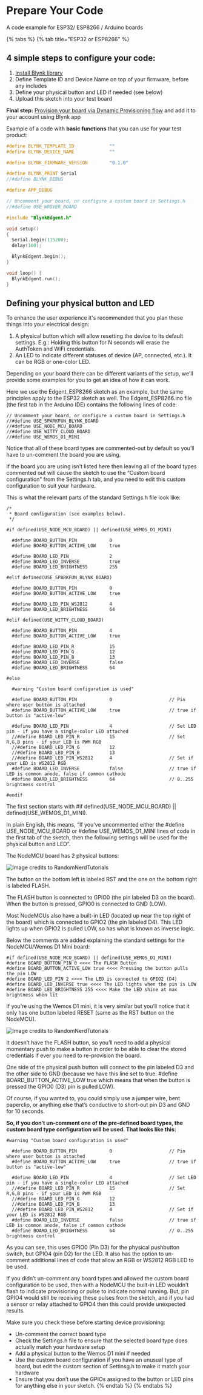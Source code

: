 # Prepare Your Code

A code example for ESP32/ ESP8266 / Arduino boards

{% tabs %}
{% tab title="ESP32 or ESP8266" %}
## 4 simple steps to configure your code:

1. [Install Blynk library](http://help.blynk.cc/en/articles/512105-how-to-install-blynk-library-for-arduino-ide)
2. Define Template ID and Device Name on top of your firmware, before any includes
3. Define your physical button and LED if needed (see below)
4. Upload this sketch into your test board

**Final step:** [Provision your board via Dynamic Provisioning flow](https://docs.blynk.io/en/getting-started/activating-devices#3-add-device) and add it to your account using Blynk app

Example of a code with **basic functions** that you can use for your test product:

```cpp
#define BLYNK_TEMPLATE_ID             ""
#define BLYNK_DEVICE_NAME             ""

#define BLYNK_FIRMWARE_VERSION        "0.1.0"

#define BLYNK_PRINT Serial
//#define BLYNK_DEBUG

#define APP_DEBUG

// Uncomment your board, or configure a custom board in Settings.h
//#define USE_WROVER_BOARD

#include "BlynkEdgent.h"

void setup()
{
  Serial.begin(115200);
  delay(100);

  BlynkEdgent.begin();
}

void loop() {
  BlynkEdgent.run();
}
```

## **Defining your physical button and LED**

To enhance the user experience it's recommended that you plan these things into your electrical design:&#x20;

1. A physical button which will allow resetting the device to its default settings. E.g.: Holding this button for N seconds will erase the AuthToken and WiFi credentials.&#x20;
2. An LED to indicate different statuses of device (AP, connected, etc.). It can be RGB or one-color LED.

Depending on your board there can be different variants of the setup, we'll provide some examples for you to get an idea of how it can work.&#x20;

Here we use the Edgent\_ESP8266 sketch as an example, but the same principles apply to the ESP32 sketch as well. The Edgent\_ESP8266.ino file (the first tab in the Arduino IDE) contains the following lines of code:

```
// Uncomment your board, or configure a custom board in Settings.h
//#define USE_SPARKFUN_BLYNK_BOARD
//#define USE_NODE_MCU_BOARD
//#define USE_WITTY_CLOUD_BOARD
//#define USE_WEMOS_D1_MINI
```

Notice that all of these board types are commented-out by default so you’ll have to un-comment the board you are using.

If the board you are using isn’t listed here then leaving all of the board types commented out will cause the sketch to use the “Custom board configuration” from the Settings.h tab, and you need to edit this custom configuration to suit your hardware.

This is what the relevant parts of the standard Settings.h file look like:

```
/*
 * Board configuration (see examples below).
 */

#if defined(USE_NODE_MCU_BOARD) || defined(USE_WEMOS_D1_MINI)

  #define BOARD_BUTTON_PIN            0
  #define BOARD_BUTTON_ACTIVE_LOW     true

  #define BOARD_LED_PIN               2
  #define BOARD_LED_INVERSE           true
  #define BOARD_LED_BRIGHTNESS        255

#elif defined(USE_SPARKFUN_BLYNK_BOARD)

  #define BOARD_BUTTON_PIN            0
  #define BOARD_BUTTON_ACTIVE_LOW     true

  #define BOARD_LED_PIN_WS2812        4
  #define BOARD_LED_BRIGHTNESS        64

#elif defined(USE_WITTY_CLOUD_BOARD)

  #define BOARD_BUTTON_PIN            4
  #define BOARD_BUTTON_ACTIVE_LOW     true

  #define BOARD_LED_PIN_R             15
  #define BOARD_LED_PIN_G             12
  #define BOARD_LED_PIN_B             13
  #define BOARD_LED_INVERSE           false
  #define BOARD_LED_BRIGHTNESS        64

#else

  #warning "Custom board configuration is used"

  #define BOARD_BUTTON_PIN            0                     // Pin where user button is attached
  #define BOARD_BUTTON_ACTIVE_LOW     true                  // true if button is "active-low"

  #define BOARD_LED_PIN               4                     // Set LED pin - if you have a single-color LED attached
  //#define BOARD_LED_PIN_R           15                    // Set R,G,B pins - if your LED is PWM RGB
  //#define BOARD_LED_PIN_G           12
  //#define BOARD_LED_PIN_B           13
  //#define BOARD_LED_PIN_WS2812      4                     // Set if your LED is WS2812 RGB
  #define BOARD_LED_INVERSE           false                 // true if LED is common anode, false if common cathode
  #define BOARD_LED_BRIGHTNESS        64                    // 0..255 brightness control

#endif
```

The first section starts with #if defined(USE\_NODE\_MCU\_BOARD) || defined(USE\_WEMOS\_D1\_MINI).

In plain English, this means, “If you’ve uncommented either the #define USE\_NODE\_MCU\_BOARD or #define USE\_WEMOS\_D1\_MINI lines of code in the first tab of the sketch, then the following settings will be used for the physical button and LED”.

The NodeMCU board has 2 physical buttons:

![Image credits to RandomNerdTutorials](../../.gitbook/assets/NodeMCU.webp)

The button on the bottom left is labeled RST and the one on the bottom right is labeled FLASH.

The FLASH button is connected to GPIO0 (the pin labeled D3 on the board). When the button is pressed, GPIO0 is connected to GND (LOW).

Most NodeMCUs also have a built-in LED (located up near the top right of the board) which is connected to GPIO2 (the pin labeled D4). This LED lights up when GPIO2 is pulled LOW, so has what is known as inverse logic.

Below the comments are added explaining the standard settings for the NodeMCU/Wemos D1 Mini board:

```
#if defined(USE_NODE_MCU_BOARD) || defined(USE_WEMOS_D1_MINI)
#define BOARD_BUTTON_PIN 0 <<<< The FLASH Button 
#define BOARD_BUTTON_ACTIVE_LOW true <<<< Pressing the button pulls the pin LOW
#define BOARD_LED_PIN 2 <<<< The LED is connected to GPIO2 (D4) 
#define BOARD_LED_INVERSE true <<<< The LED lights when the pin is LOW 
#define BOARD_LED_BRIGHTNESS 255 <<<< Make the LED shine at max brightness when lit
```

If you’re using the Wemos D1 mini, it is very similar but you’ll notice that it only has one button labeled RESET (same as the RST button on the NodeMCU).

![Image credits to RandomNerdTutorials](../../.gitbook/assets/Wemos\_D1\_mini.webp)

It doesn’t have the FLASH button, so you’ll need to add a physical momentary push to make a button in order to be able to clear the stored credentials if ever you need to re-provision the board.

One side of the physical push button will connect to the pin labeled D3 and the other side to GND (because we have this line set to true: #define BOARD\_BUTTON\_ACTIVE\_LOW true which means that when the button is pressed the GPIO0 (D3) pin is pulled LOW).

Of course, if you wanted to, you could simply use a jumper wire, bent paperclip, or anything else that’s conductive to short-out pin D3 and GND for 10 seconds.

**So, if you don’t un-comment one of the pre-defined board types, the custom board type configuration will be used. That looks like this:**

```
#warning "Custom board configuration is used"

  #define BOARD_BUTTON_PIN            0                     // Pin where user button is attached
  #define BOARD_BUTTON_ACTIVE_LOW     true                  // true if button is "active-low"

  #define BOARD_LED_PIN               4                     // Set LED pin - if you have a single-color LED attached
  //#define BOARD_LED_PIN_R           15                    // Set R,G,B pins - if your LED is PWM RGB
  //#define BOARD_LED_PIN_G           12
  //#define BOARD_LED_PIN_B           13
  //#define BOARD_LED_PIN_WS2812      4                     // Set if your LED is WS2812 RGB
  #define BOARD_LED_INVERSE           false                 // true if LED is common anode, false if common cathode
  #define BOARD_LED_BRIGHTNESS        64                    // 0..255 brightness control
```

As you can see, this uses GPIO0 (Pin D3) for the physical pushbutton switch, but GPIO4 (pin D2) for the LED. It also has the option to un-comment additional lines of code that allow an RGB or WS2812 RGB LED to be used.

If you didn’t un-comment any board types and allowed the custom board configuration to be used, then with a NodeMCU the built-in LED wouldn’t flash to indicate provisioning or pulse to indicate normal running. But, pin GPIO4 would still be receiving these pulses from the sketch, and if you had a sensor or relay attached to GPIO4 then this could provide unexpected results.

Make sure you check these before starting device provisioning:

* Un-comment the correct board type&#x20;
* Check the Settings.h file to ensure that the selected board type does actually match your hardware setup&#x20;
* Add a physical button to the Wemos D1 mini if needed&#x20;
* Use the custom board configuration if you have an unusual type of board, but edit the custom section of Settinsg.h to make it match your hardware
* Ensure that you don’t use the GPIOs assigned to the button or LED pins for anything else in your sketch.
{% endtab %}
{% endtabs %}
